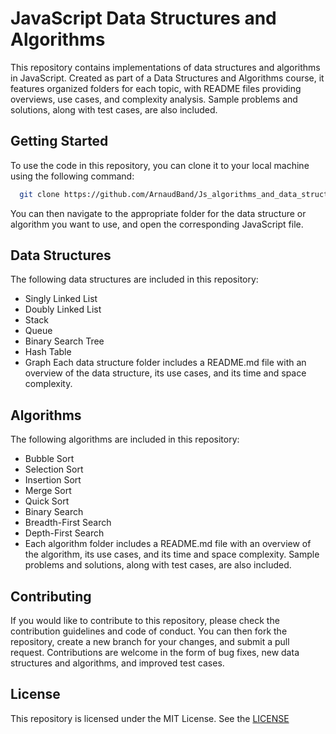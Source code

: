 # JavaScript Data Structures and Algorithms
This repository contains implementations of data structures and algorithms in JavaScript. Created as part of a Data Structures and Algorithms course, it features organized folders for each topic, with README files providing overviews, use cases, and complexity analysis. Sample problems and solutions, along with test cases, are also included.

## Getting Started
To use the code in this repository, you can clone it to your local machine using the following command:

```bash
  git clone https://github.com/ArnaudBand/Js_algorithms_and_data_structures.git

```
You can then navigate to the appropriate folder for the data structure or algorithm you want to use, and open the corresponding JavaScript file.

## Data Structures
The following data structures are included in this repository:

- Singly Linked List
- Doubly Linked List
- Stack
- Queue
- Binary Search Tree
- Hash Table
- Graph
Each data structure folder includes a README.md file with an overview of the data structure, its use cases, and its time and space complexity.

## Algorithms
The following algorithms are included in this repository:

- Bubble Sort
- Selection Sort
- Insertion Sort
- Merge Sort
- Quick Sort
- Binary Search
- Breadth-First Search
- Depth-First Search
- Each algorithm folder includes a README.md file with an overview of the algorithm, its use cases, and its time and space complexity. Sample problems and solutions, along with test cases, are also included.

## Contributing
If you would like to contribute to this repository, please check the contribution guidelines and code of conduct. You can then fork the repository, create a new branch for your changes, and submit a pull request. Contributions are welcome in the form of bug fixes, new data structures and algorithms, and improved test cases.

## License
This repository is licensed under the MIT License. See the [LICENSE](https://github.com/ArnaudBand/Algorithms_and_data_structures/blob/main/LICENSE)
